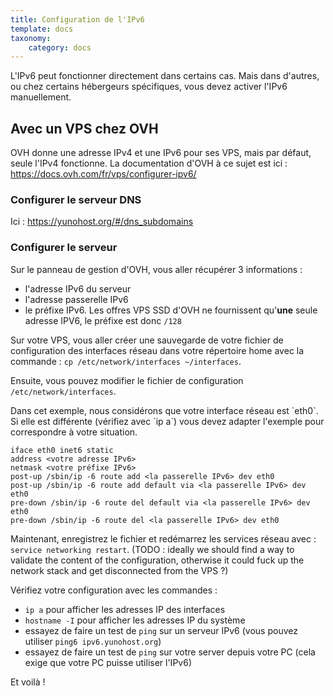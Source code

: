 ```yaml
---
title: Configuration de l'IPv6
template: docs
taxonomy:
    category: docs
---
```


L'IPv6 peut fonctionner directement dans certains cas. Mais dans d'autres, ou chez certains hébergeurs spécifiques, vous devez activer l'IPv6 manuellement.

## Avec un VPS chez OVH

OVH donne une adresse IPv4 et une IPv6 pour ses VPS, mais par défaut, seule l'IPv4 fonctionne.
La documentation d'OVH à ce sujet est ici : https://docs.ovh.com/fr/vps/configurer-ipv6/

### Configurer le serveur DNS

Ici : https://yunohost.org/#/dns_subdomains

### Configurer le serveur

Sur le panneau de gestion d'OVH, vous aller récupérer 3 informations :
- l'adresse IPv6 du serveur
- l'adresse passerelle IPv6 
- le préfixe IPv6. Les offres VPS SSD d'OVH ne fournissent qu'**une** seule adresse IPV6, le préfixe est donc `/128`

Sur votre VPS, vous aller créer une sauvegarde de votre fichier de configuration des interfaces réseau dans votre répertoire home avec la commande : `cp /etc/network/interfaces ~/interfaces`.

Ensuite, vous pouvez modifier le fichier de configuration `/etc/network/interfaces`.
<div class="alert alert-warning" markdown="1">
Dans cet exemple, nous considérons que votre interface réseau est `eth0`. Si elle est différente (vérifiez avec `ip a`) vous devez adapter l'exemple pour correspondre à votre situation.
</div>

```plaintext
iface eth0 inet6 static
address <votre adresse IPv6>
netmask <votre préfixe IPv6>
post-up /sbin/ip -6 route add <la passerelle IPv6> dev eth0
post-up /sbin/ip -6 route add default via <la passerelle IPv6> dev eth0
pre-down /sbin/ip -6 route del default via <la passerelle IPv6> dev eth0
pre-down /sbin/ip -6 route del <la passerelle IPv6> dev eth0
```

Maintenant, enregistrez le fichier et redémarrez les services réseau avec : `service networking restart`. (TODO : ideally we should find a way to validate the content of the configuration, otherwise it could fuck up the network stack and get disconnected from the VPS ?)

Vérifiez votre configuration avec les commandes :
- `ip a` pour afficher les adresses IP des interfaces
- `hostname -I` pour afficher les adresses IP du système
- essayez de faire un test de `ping` sur un serveur IPv6 (vous pouvez utiliser `ping6 ipv6.yunohost.org`)
- essayez de faire un test de `ping` sur votre server depuis votre PC (cela exige que votre PC puisse utiliser l'IPv6)

Et voilà !
